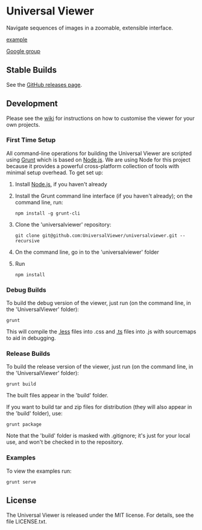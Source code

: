 # Universal Viewer

Navigate sequences of images in a zoomable, extensible interface.

[example](http://wellcomelibrary.org/player/b18035723)

[Google group](https://groups.google.com/forum/#!forum/universalviewer)

## Stable Builds

See the [GitHub releases page](https://github.com/britishlibrary/UniversalViewer/releases).

## Development

Please see the [wiki](https://github.com/britishlibrary/UniversalViewer/wiki) for instructions on how to customise the viewer for your own projects.

### First Time Setup

All command-line operations for building the Universal Viewer are scripted using [Grunt](http://gruntjs.com/) which is based on [Node.js](http://nodejs.org/). We are using Node for this project because it provides a powerful cross-platform collection of tools with minimal setup overhead. To get set up:

1. Install [Node.js](http://nodejs.org), if you haven't already
1. Install the Grunt command line interface (if you haven't already); on the command line, run:

	`npm install -g grunt-cli`
1. Clone the 'universalviewer' repository:

	`git clone git@github.com:UniversalViewer/universalviewer.git --recursive`
1. On the command line, go in to the 'universalviewer' folder
1. Run

	`npm install`

### Debug Builds

To build the debug version of the viewer, just run (on the command line, in the 'UniversalViewer' folder):

	grunt

This will compile the [.less](http://lesscss.org) files into .css and [.ts](http://typescriptlang.org) files into .js with sourcemaps to aid in debugging.

### Release Builds

To build the release version of the viewer, just run (on the command line, in the 'UniversalViewer' folder):

	grunt build

The built files appear in the 'build' folder.

If you want to build tar and zip files for distribution (they will also appear in the 'build' folder), use:

	grunt package

Note that the 'build' folder is masked with .gitignore; it's just for your local use, and won't be checked in to the repository.

### Examples

To view the examples run:

    grunt serve

## License

The Universal Viewer is released under the MIT license. For details, see the file LICENSE.txt.

